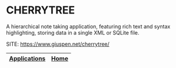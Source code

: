# CHERRYTREE
 
 A hierarchical note taking application, featuring rich  text and syntax highlighting, storing data in a single  XML or SQLite file.
 
 SITE: https://www.giuspen.net/cherrytree/

 | [Applications](https://portable-linux-apps.github.io/apps.html) | [Home](https://portable-linux-apps.github.io)
 | --- | --- |

